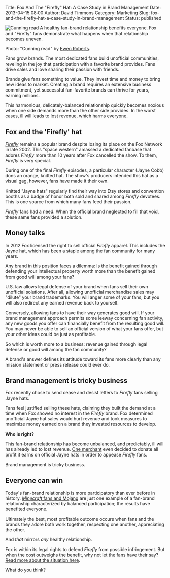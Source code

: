 Title: Fox And The "Firefly" Hat: A Case Study in Brand Management
Date: 2013-04-15 08:00
Author: David Timmons
Category: Marketing
Slug: fox-and-the-firefly-hat-a-case-study-in-brand-management
Status: published

![Cunning read][1]
<span class="img-caption">
  A healthy fan-brand relationship benefits everyone. Fox and "Firefly"
  fans demonstrate what happens when that relationship becomes uneven.

  Photo: "Cunning read" by [Ewen Roberts][2].
</span>

Fans grow brands. The most dedicated fans build unofficial communities,
reveling in the joy that participation with a favorite brand provides.
Fans drive sales and love sharing their passion with friends.

Brands give fans something to value. They invest time and money to bring
new ideas to market. Creating a brand requires an extensive business
commitment, yet successful fan-favorite brands can thrive for years,
earning millions.

This harmonious, delicately-balanced relationship quickly becomes
noxious when one side demands more than the other side provides. In the
worst cases, ill will leads to lost revenue, which harms everyone.

## Fox and the 'Firefly' hat

*[Firefly][]* remains a popular brand despite losing its place on the
Fox Network in late 2002. This "space western" amassed a dedicated
fanbase that adores *Firefly* more than 10 years after Fox cancelled
the show. To them, *Firefly* is very special.

During one of the final *Firefly* episodes, a particular character
(Jayne Cobb) dons an orange, knitted hat. The show's producers intended
this hat as a visual gag, however, fans have made it their own.

Knitted "Jayne hats" regularly find their way into Etsy stores and
convention booths as a badge of honor both sold and shared among
*Firefly* devotees. This is one source from which many fans feed their
passion.

*Firefly* fans had a need. When the official brand neglected to fill
that void, these same fans provided a solution.

## Money talks

In 2012 Fox licensed the right to sell official *Firefly* apparel. This
includes the Jayne hat, which has been a staple among the fan community
for many years.

Any brand in this position faces a dilemma: Is the benefit gained
through defending your intellectual property worth more than the benefit
gained from good will among your fans?

U.S. law allows legal defense of your brand when fans sell their own
unofficial solutions. After all, allowing unofficial merchandise sales
may "dilute" your brand trademarks. You will anger some of your fans,
but you will also redirect any earned revenue back to yourself.

Conversely, allowing fans to have their way generates good will. If your
brand management approach permits some leeway concerning fan activity,
any new goods you offer can financially benefit from the resulting good
will. You may never be able to sell an official version of what your
fans offer, but your other ideas could be just as profitable.

So which is worth more to a business: revenue gained through legal
defense or good will among the fan community?

A brand's answer defines its attitude toward its fans more clearly than
any mission statement or press release could ever do.

## Brand management is tricky business

Fox recently chose to send cease and desist letters to *Firefly* fans
selling Jayne hats.

Fans feel justified selling these hats, claiming they built the demand
at a time when Fox showed no interest in the *Firefly* brand. Fox
determined unofficial Jayne hat sales would hurt revenue and took
measures to maximize money earned on a brand they invested resources to
develop.

**Who is right?**

This fan-brand relationship has become unbalanced, and predictably, ill
will has already led to lost revenue. [One merchant][3] even decided to
donate all profit it earns on official Jayne hats in order to appease
*Firefly* fans.

Brand management is tricky business.

## Everyone can win

Today's fan-brand relationship is more participatory than ever before in
history. [*Minecraft* fans and Mojang][4] are just one example of a
fan-brand relationship characterized by balanced participation; the
results have benefited everyone.

Ultimately the best, most profitable outcome occurs when fans and the
brands they adore both work together, respecting one another,
appreciating the other.

And *that* mirrors *any* healthy relationship.

Fox is within its legal rights to defend *Firefly* from possible
infringement. But when the cost outweighs the benefit, why not let the
fans have their say? [Read more about the situation here][5].

What do you think?


[1]: {filename}/images/2013/04/fox-and-the-firefly-hat-a-case-study-in-brand-management0.jpg
  "Fox And The 'Firefly' Hat: A Case Study in Brand Management"

[2]: http://www.flickr.com/photos/donabelandewen/3755969693/
  "View the original photo on Flickr."

[3]: http://www.thinkgeek.com/blog/2013/04/nice-hat-jayne.html
  "Click here to read more about Think Geek's response."

[4]: {filename}./why-minecraft-should-be-your-model-online-community.md
  "Click here to read more about 'Minecraft' and Mojang."

[5]: http://www.buzzfeed.com/ellievhall/firefly-hat-triggers-corporate-crackdown
  "Click here to read more about the Jayne hat."

[Firefly]: http://www.imdb.com/title/tt0303461/
  "Click here to read more about 'Firefly'."
